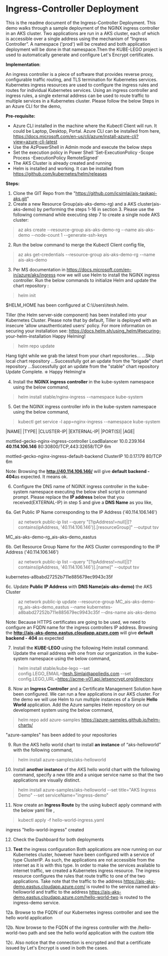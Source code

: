 # Ingress-Controller Deployment
This is the readme document of the Ingress-Controller Deployment. This demo walks through a sample deployment of the NGINX ingress controller in an AKS cluster.  Two applications are run in a AKS cluster, each of which is accessible over a single address using the mechanism of “Ingress Controller”. A namespace ('prod') will be created and both application deployment will be done in that namespace.Then the KUBE-LEGO project is used to automatically generate and configure Let's Encrypt certificates. 

**Implementation**: 

An ingress controller is a piece of software that provides reverse proxy, configurable traffic routing, and TLS termination for Kubernetes services. Kubernetes ingress resources are used to configure the ingress rules and routes for individual Kubernetes services. Using an ingress controller and ingress rules, a single external address can be used to route traffic to multiple services in a Kubernetes cluster. Please follow the below Steps in an Azure CLI for the demo,


**Pre-requisite:**
- Azure CLI installed in the machine where the Kubectl Client will run. It could be Laptop, Desktop, Portal. Azure CLI can be installed from here, https://docs.microsoft.com/en-us/cli/azure/install-azure-cli?view=azure-cli-latest
- Use the AzPowerShell in Admin mode and execute the below steps 
- Set the execution policy in Power Shell 'Set-ExecutionPolicy -Scope Process -ExecutionPolicy RemoteSigned'
- The AKS Cluster is already created and running 
- Helm is installed and working. It can be installed from https://github.com/kubernetes/helm/releases 

**Steps:**

1) Clone the GIT Repo from the "https://github.com/icsimlai/ais-taskapi-aks.git"
2) Create a new Resource Group(ais-aks-demo-rg) and a AKS cluster(ais-aks-demo) by performing the steps 1-16 in section 3. Please use the following command while executing step 7 to create a single node AKS cluster:
> az aks create --resource-group ais-aks-demo-rg --name ais-aks-demo --node-count 1 --generate-ssh-keys

2. Run the below command to merge the Kubectl Client config file,
> az aks get-credentials --resource-group ais-aks-demo-rg --name ais-aks-demo

3. Per MS documentation in https://docs.microsoft.com/en-in/azure/aks/ingress now we will use Helm to install the NGINX ingress controller. Run the below commands to initialize Helm and update the chart repository :
> helm init

$HELM_HOME has been configured at C:\Users\itesh\.helm.

Tiller (the Helm server-side component) has been installed into your Kubernetes Cluster.
Please note that by default, Tiller is deployed with an insecure 'allow unauthenticated users' policy.
For more information on securing your installation see: https://docs.helm.sh/using_helm/#securing-
your-helm-installation
Happy Helming!

> helm repo update

Hang tight while we grab the latest from your chart repositories...
...Skip local chart repository
...Successfully got an update from the "brigade" chart repository
...Successfully got an update from the "stable" chart repository
Update Complete. ⎈ Happy Helming!⎈ 

4. Install the **NGINX ingress controller** in the kube-system namespace using the below command, 
> helm install stable/nginx-ingress --namespace kube-system
  
5. Get the NGINX ingress controller info in the kube-system namespace using the below command, 
> kubectl get service -l app=nginx-ingress --namespace kube-system

|NAME|                                      |TYPE|        |CLUSTER-IP|     |EXTERNAL-IP|   |PORT(S)|                  |AGE|

mottled-gecko-nginx-ingress-controller    LoadBalancer    10.0.239.164  **40.114.106.146** 80:30800/TCP,443:32658/TCP   6m

mottled-gecko-nginx-ingress-default-backend ClusterIP      10.0.17.179    <none>           80/TCP                       6m


Note: Browsing the **http://40.114.106.146/** will give **default backend - 404**as expected. It means ok.

6. Configure the DNS name of NGINX ingress controller in the kube-system namespace executing the below shell script in command prompt. Please replace the **IP address** below that you received(EXTERNAL-IP) in step 5 and give a **DNS Name** as you like,

6a. Get Public IP Name corresponding to the IP Address ('40.114.106.146')
> az network public-ip list --query "[?ipAddress!=null]|[?contains(ipAddress, '40.114.106.146')].[resourceGroup]" --output tsv

MC_ais-aks-demo-rg_ais-aks-demo_eastus	

6b. Get Resource Group Name for the AKS Cluster corresponding to the IP Address ('40.114.106.146')
> az network public-ip list --query "[?ipAddress!=null]|[?contains(ipAddress, '40.114.106.146')].[name]" --output tsv

kubernetes-a8babd27252b711e885679ec9943c35f

6c. Update **Public IP Address** with **DNS Name(ais-aks-demo)** the AKS Cluster 

> az network public-ip update --resource-group MC_ais-aks-demo-rg_ais-aks-demo_eastus --name  kubernetes-a8babd27252b711e885679ec9943c35f --dns-name ais-aks-demo

Note: Because HTTPS certificates are going to be used, we need to configure an FQDN name for the ingress controllers IP address. Browsing the **http://ais-aks-demo.eastus.cloudapp.azure.com** will give **default backend - 404** as expected

7. Install the **KUBE-LEGO** using the following Helm install command. Update the email address with one from our organization.  in the kube-system namespace using the below command,
> helm install stable/kube-lego --set config.LEGO_EMAIL=Itesh.Simlai@appliedis.com --set config.LEGO_URL=https://acme-v01.api.letsencrypt.org/directory
 

8. Now an **Ingress Controller** and a Certificate Management Solution have been configured. We can run a few applications in our AKS cluster. For the demo we will use Helm to run multiple instances of a Simple **Hello World** application. Add the Azure samples Helm repository on our development system using the below command,
> helm repo add azure-samples https://azure-samples.github.io/helm-charts/

"azure-samples" has been added to your repositories

9. Run the AKS hello world chart to install **an instance** of “aks-helloworld” with the following command,
> helm install azure-samples/aks-helloworld

10. Install **another instance** of the AKS hello world chart with the following command, specify a new title and a unique service name so that the two applications are visually distinct.
> helm install azure-samples/aks-helloworld --set title="AKS Ingress Demo" --set serviceName="ingress-demo"

11. Now create an **Ingress Route** by the using kubectl apply command with the below yaml file , 
>  kubectl apply -f hello-world-ingress.yaml

ingress "hello-world-ingress" created

12. Check the Dashboard for both deployments

13. **Test** the ingress configuration
Both applications are now running on our Kubernetes cluster, however have been configured with a service of type ClusterIP. As such, the applications are not accessible from the internet as it is with this type. In order to make the services available to internet traffic, we created a Kubernetes ingress resource. The ingress resource configures the rules that route traffic to one of the two applications. Take note that the traffic to the address https://ais-aks-demo.eastus.cloudapp.azure.com/  is routed to the service named aks-helloworld and traffic to the address https://ais-aks-demo.eastus.cloudapp.azure.com/hello-world-two  is routed to the ingress-demo service.

12a. Browse to the FQDN of our Kubernetes ingress controller and see the hello world application
 
12b. Now browse to the FQDN of the ingress controller with the /hello-world-two path and see the hello world application with the custom title
 
12c. Also notice that the connection is encrypted and that a certificate issued by Let's Encrypt is used in both the cases.
